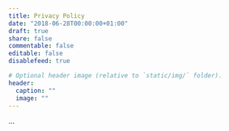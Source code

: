 ```yaml
---
title: Privacy Policy
date: "2018-06-28T00:00:00+01:00"
draft: true
share: false
commentable: false
editable: false
disablefeed: true

# Optional header image (relative to `static/img/` folder).
header:
  caption: ""
  image: ""
---
```


...
